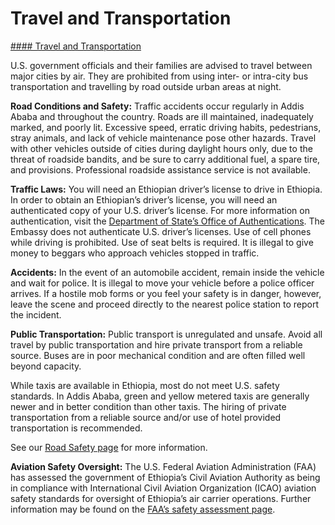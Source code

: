# Travel and Transportation

[#### Travel and Transportation](javascript:void(0); "Travel and Transportation")

U.S. government officials and their families are advised to travel between major cities by air. They are prohibited from using inter- or intra-city bus transportation and travelling by road outside urban areas at night.

**Road Conditions and Safety:** Traffic accidents occur regularly in Addis Ababa and throughout the country. Roads are ill maintained, inadequately marked, and poorly lit. Excessive speed, erratic driving habits, pedestrians, stray animals, and lack of vehicle maintenance pose other hazards. Travel with other vehicles outside of cities during daylight hours only, due to the threat of roadside bandits, and be sure to carry additional fuel, a spare tire, and provisions. Professional roadside assistance service is not available.

**Traffic Laws:** You will need an Ethiopian driver’s license to drive in Ethiopia. In order to obtain an Ethiopian’s driver’s license, you will need an authenticated copy of your U.S. driver’s license. For more information on authentication, visit the [Department of State’s Office of Authentications](https://travel.state.gov/content/travel/en/legal/travel-legal-considerations/internl-judicial-asst/authentications-and-apostilles/office-of-authentications.html). The Embassy does not authenticate U.S. driver’s licenses. Use of cell phones while driving is prohibited. Use of seat belts is required. It is illegal to give money to beggars who approach vehicles stopped in traffic.

**Accidents:** In the event of an automobile accident, remain inside the vehicle and wait for police. It is illegal to move your vehicle before a police officer arrives. If a hostile mob forms or you feel your safety is in danger, however, leave the scene and proceed directly to the nearest police station to report the incident.

**Public Transportation:** Public transport is unregulated and unsafe. Avoid all travel by public transportation and hire private transport from a reliable source. Buses are in poor mechanical condition and are often filled well beyond capacity.

While taxis are available in Ethiopia, most do not meet U.S. safety standards. In Addis Ababa, green and yellow metered taxis are generally newer and in better condition than other taxis. The hiring of private transportation from a reliable source and/or use of hotel provided transportation is recommended.

See our [Road Safety page](https://travel.state.gov/content/travel/en/international-travel/before-you-go/driving-and-road-safety.html) for more information.

**Aviation Safety Oversight:** The U.S. Federal Aviation Administration (FAA) has assessed the government of Ethiopia’s Civil Aviation Authority as being in compliance with International Civil Aviation Organization (ICAO) aviation safety standards for oversight of Ethiopia’s air carrier operations. Further information may be found on the [FAA’s safety assessment page](http://www.faa.gov/about/initiatives/iasa/).
